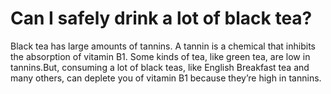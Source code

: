 # Can I safely drink a lot of black tea?

Black tea has large amounts of tannins. A tannin is a chemical that inhibits the absorption of vitamin B1. Some kinds of tea, like green tea, are low in tannins.But, consuming a lot of black teas, like English Breakfast tea and many others, can deplete you of vitamin B1 because they’re high in tannins.